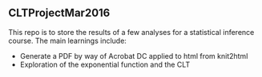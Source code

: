 ## CLTProjectMar2016  
This repo is to store the results of a few analyses for a statistical inference course.  The main learnings include:  
* Generate a PDF by way of Acrobat DC applied to html from knit2html  
* Exploration of the exponential function and the CLT  
  
